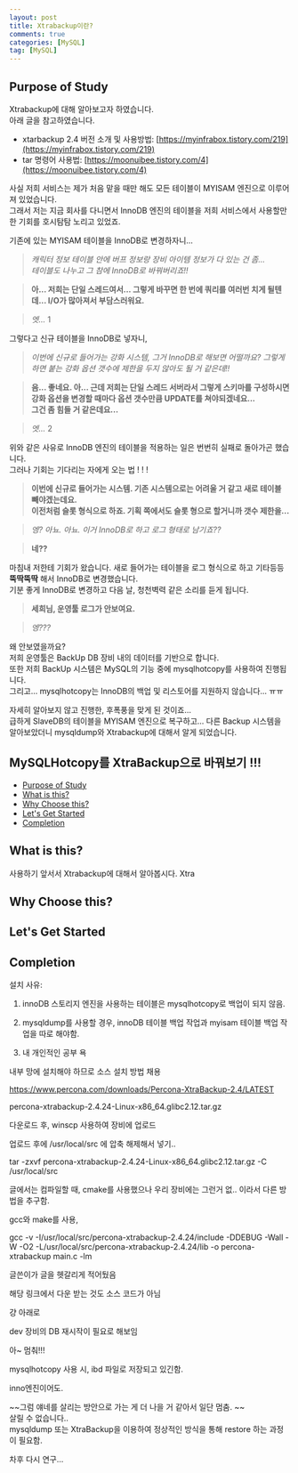 ```yaml
---
layout: post
title: Xtrabackup이란?
comments: true
categories: [MySQL]
tag: [MySQL]
---
```


## Purpose of Study
Xtrabackup에 대해 알아보고자 하였습니다.  
아래 글을 참고하였습니다.  

 - xtarbackup 2.4 버전 소개 및 사용방법: [https://myinfrabox.tistory.com/219](https://myinfrabox.tistory.com/219)  
 - tar 명령어 사용법: [https://moonuibee.tistory.com/4](https://moonuibee.tistory.com/4)  
  

사실 저희 서비스는 제가 처음 맡을 때만 해도 모든 테이블이 MYISAM 엔진으로 이루어져 있었습니다.  
그래서 저는 지금 회사를 다니면서 InnoDB 엔진의 테이블을 저희 서비스에서 사용할만한 기회를 호시탐탐 노리고 있었죠.  

기존에 있는 MYISAM 테이블을 InnoDB로 변경하자니...  

> *캐릭터 정보 테이블 안에 버프 정보랑 장비 아이템 정보가 다 있는 건 좀...*  
*테이블도 나누고 그 참에 InnoDB로 바꿔버리죠!!*

> **아... 저희는 단일 스레드여서... 그렇게 바꾸면 한 번에 쿼리를 여러번 치게 될텐데... I/O가 많아져서 부담스러워요.**  

> *엣...* 1  


그렇다고 신규 테이블을 InnoDB로 넣자니,  

> *이번에 신규로 들어가는 강화 시스템, 그거 InnoDB로 해보면 어떨까요? 그렇게 하면 붙는 강화 옵션 갯수에 제한을 두지 않아도 될 거 같은데!!*

> **음... 좋네요. 아... 근데 저희는 단일 스레드 서버라서 그렇게 스키마를 구성하시면 강화 옵션을 변경할 때마다 옵션 갯수만큼 UPDATE를 쳐야되겠네요...**  
**그건 좀 힘들 거 같은데요...**

> *엣...* 2  

위와 같은 사유로 InnoDB 엔진의 테이블을 적용하는 일은 번번히 실패로 돌아가곤 했습니다.  
그러나 기회는 기다리는 자에게 오는 법 ! ! !  
  

> **이번에 신규로 들어가는 시스템. 기존 시스템으로는 어려울 거 같고 새로 테이블 빼야겠는데요.**  
**이전처럼 슬롯 형식으로 하죠. 기획 쪽에서도 슬롯 형으로 할거니까 갯수 제한을...**

> *엥? 아뇨. 아뇨. 이거 InnoDB로 하고 로그 형태로 남기죠??*

> **네??**

마침내 저한테 기회가 왔습니다. 새로 들어가는 테이블을 로그 형식으로 하고 기타등등 **뚝딱뚝딱** 해서 InnoDB로 변경했습니다.  
기분 좋게 InnoDB로 변경하고 다음 날, 청천벽력 같은 소리를 듣게 됩니다.

> **세희님, 운영툴 로그가 안보여요.**

> *엥???*

왜 안보였을까요?  
저희 운영툴은 BackUp DB 장비 내의 데이터를 기반으로 합니다.  
또한 저희 BackUp 시스템은 MySQL의 기능 중에 mysqlhotcopy를 사용하여 진행됩니다.  
그리고... mysqlhotcopy는 InnoDB의 백업 및 리스토어를 지원하지 않습니다... ㅠㅠ  

자세히 알아보지 않고 진행한, 후폭풍을 맞게 된 것이죠...  
급하게 SlaveDB의 테이블을 MYISAM 엔진으로 복구하고... 다른 Backup 시스템을 알아보았더니 mysqldump와 Xtrabackup에 대해서 알게 되었습니다. 



## MySQLHotcopy를 XtraBackup으로 바꿔보기 !!!
 - [Purpose of Study](#purpose-of-study)
 - [What is this?](#what-is-this)
 - [Why Choose this?](#why-choose-this)
 - [Let's Get Started](#lets-get-started)
 - [Completion](#최종-결과)


## What is this?
사용하기 앞서서 Xtrabackup에 대해서 알아봅시다. 
Xtra

## Why Choose this?
## Let's Get Started
## Completion






설치 사유: 

1. innoDB 스토리지 엔진을 사용하는 테이블은 mysqlhotcopy로 백업이 되지 않음.

2. mysqldump를 사용할 경우, innoDB 테이블 백업 작업과 myisam 테이블 백업 작업을 따로 해야함.

3. 내 개인적인 공부 욕



내부 망에 설치해야 하므로 소스 설치 방법 채용

https://www.percona.com/downloads/Percona-XtraBackup-2.4/LATEST



percona-xtrabackup-2.4.24-Linux-x86_64.glibc2.12.tar.gz

다운로드 후, winscp 사용하여 장비에 업로드 



업로드 후에 /usr/local/src 에 압축 해제해서 넣기.. 

tar -zxvf percona-xtrabackup-2.4.24-Linux-x86_64.glibc2.12.tar.gz -C /usr/local/src



글에서는 컴파일할 때, cmake를 사용했으나 우리 장비에는 그런거 없.. 이라서 다른 방법을 추구함. 

gcc와 make를 사용,

gcc -v -I/usr/local/src/percona-xtrabackup-2.4.24/include -DDEBUG -Wall -W -O2 -L/usr/local/src/percona-xtrabackup-2.4.24/lib -o percona-xtrabackup main.c -lm


글쓴이가 글을 헷갈리게 적어뒀음

해당 링크에서 다운 받는 것도 소스 코드가 아님

걍 아래로 



dev 장비의 DB 재시작이 필요로 해보임 



아~ 멈춰!!!

mysqlhotcopy 사용 시, ibd 파일로 저장되고 있긴함.

inno엔진이어도. 

~~그럼 얘네를 살리는 방안으로 가는 게 더 나을 거 같아서 일단 멈춤. ~~  
살릴 수 없습니다..  
mysqldump 또는 XtraBackup을 이용하여 정상적인 방식을 통해 restore 하는 과정이 필요함.  


차후 다시 연구... 